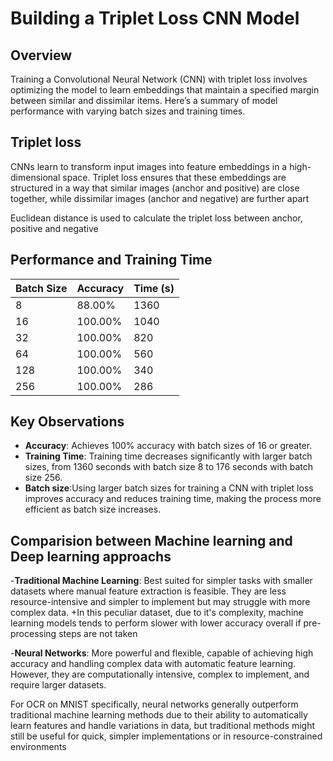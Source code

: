 # Building a Triplet Loss CNN Model

## Overview

Training a Convolutional Neural Network (CNN) with triplet loss involves optimizing the model to learn embeddings that maintain a specified margin between similar and dissimilar items. Here’s a summary of model performance with varying batch sizes and training times.
## Triplet loss

CNNs learn to transform input images into feature embeddings in a high-dimensional space. Triplet loss ensures that these embeddings are structured in a way that similar images (anchor and positive) are close together, while dissimilar images (anchor and negative) are further apart

Euclidean distance is used to calculate the triplet loss between anchor, positive and negative

## Performance and Training Time

| Batch Size | Accuracy | Time (s) |
|-------------|----------|----------|
| 8           | 88.00%   | 1360     |
| 16          | 100.00%  | 1040     |
| 32          | 100.00%  | 820      |
| 64          | 100.00%  | 560      |
| 128         | 100.00%  | 340      |
| 256         | 100.00%  | 286      |

## Key Observations

- **Accuracy**: Achieves 100% accuracy with batch sizes of 16 or greater.
- **Training Time**: Training time decreases significantly with larger batch sizes, from 1360 seconds with batch size 8 to 176 seconds with batch size 256.
- **Batch size**:Using larger batch sizes for training a CNN with triplet loss improves accuracy and reduces training time, making the process more efficient as batch size increases.


## Comparision between Machine learning and Deep learning approachs 
-**Traditional Machine Learning**: Best suited for simpler tasks with smaller datasets where manual feature extraction is feasible. They are less resource-intensive and simpler to implement but may struggle with more complex data.
  +In this peculiar dataset, due to it's complexity, machine learning models tends to perform slower with lower accuracy overall if pre-processing steps are not taken

-**Neural Networks**: More powerful and flexible, capable of achieving high accuracy and handling complex data with automatic feature learning. However, they are computationally intensive, complex to implement, and require larger datasets.

For OCR on MNIST specifically, neural networks generally outperform traditional machine learning methods due to their ability to automatically learn features and handle variations in data, but traditional methods might still be useful for quick, simpler implementations or in resource-constrained environments
